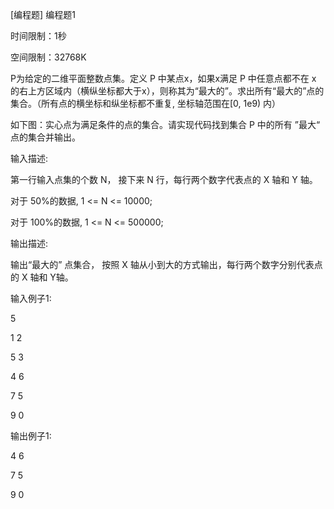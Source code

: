[编程题] 编程题1

时间限制：1秒

空间限制：32768K

P为给定的二维平面整数点集。定义 P 中某点x，如果x满足 P 中任意点都不在 x 的右上方区域内（横纵坐标都大于x），则称其为“最大的”。求出所有“最大的”点的集合。（所有点的横坐标和纵坐标都不重复, 坐标轴范围在[0, 1e9) 内）

如下图：实心点为满足条件的点的集合。请实现代码找到集合 P 中的所有 ”最大“ 点的集合并输出。

输入描述:

第一行输入点集的个数 N， 接下来 N 行，每行两个数字代表点的 X 轴和 Y 轴。

对于 50%的数据,  1 <= N <= 10000;

对于 100%的数据, 1 <= N <= 500000;

输出描述:

输出“最大的” 点集合， 按照 X 轴从小到大的方式输出，每行两个数字分别代表点的 X 轴和 Y轴。

输入例子1:

5

1 2

5 3

4 6

7 5

9 0

输出例子1:

4 6

7 5

9 0


